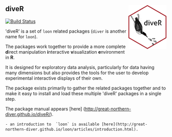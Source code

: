 
## diveR  <img src="man/figures/logo.png" align="right" width="120" />

[![Build Status](https://travis-ci.org/great-northern-diver/diveR.svg?branch=master)](https://travis-ci.org/great-northern-diver/diveR) 


'diveR' is a set of `loon` related packages (`diver` is another name for `loon`).

The packages work together to provide a more complete **d**irect manipulation **i**nteractive **v**isualization **e**nvironment in **R**.  
 
It is designed for exploratory data analysis, particularly for data having many dimensions but also provides the tools for the user to develop experimental interactive displays of their own.
    
The package exists primarily to gather the related packages together and to make it easy to install and load these multiple 'diveR' packages in a single step. 

The package manual appears [here] (http://great-northern-diver.github.io/diveR/).

    - an introduction to  `loon` is available [here](http://great-northern-diver.github.io/loon/articles/introduction.html).


